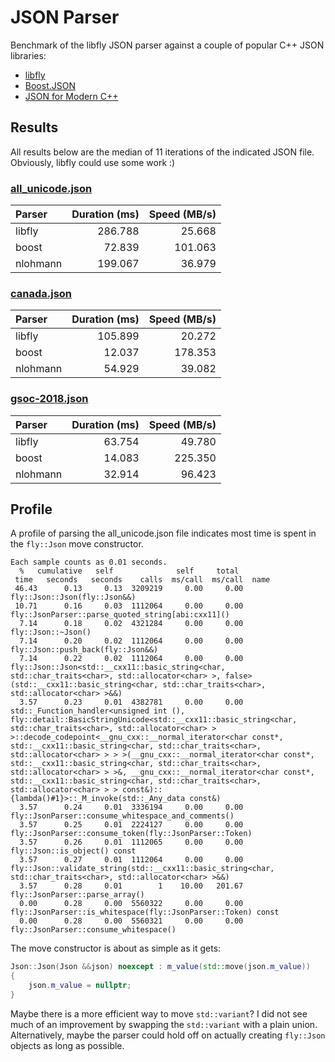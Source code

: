 # JSON Parser

Benchmark of the libfly JSON parser against a couple of popular C++ JSON libraries:

* [libfly](/fly/parser/json_parser.hpp)
* [Boost.JSON](https://github.com/boostorg/json)
* [JSON for Modern C++](https://github.com/nlohmann/json)

## Results

All results below are the median of 11 iterations of the indicated JSON file. Obviously, libfly
could use some work :)

### [all_unicode.json](/test/parser/json/unicode/all_unicode.json)

| Parser   | Duration (ms) | Speed (MB/s) |
| :--      |           --: |          --: |
| libfly   |       286.788 |       25.668 |
| boost    |        72.839 |      101.063 |
| nlohmann |       199.067 |       36.979 |

### [canada.json](/bench/json/data/canada.json)

| Parser   | Duration (ms) | Speed (MB/s) |
| :--      |           --: |          --: |
| libfly   |       105.899 |       20.272 |
| boost    |        12.037 |      178.353 |
| nlohmann |        54.929 |       39.082 |

### [gsoc-2018.json](/bench/json/data/gsoc-2018.json)

| Parser   | Duration (ms) | Speed (MB/s) |
| :--      |           --: |          --: |
| libfly   |        63.754 |       49.780 |
| boost    |        14.083 |      225.350 |
| nlohmann |        32.914 |       96.423 |

## Profile

A profile of parsing the all_unicode.json file indicates most time is spent in the `fly::Json` move
constructor.

```
Each sample counts as 0.01 seconds.
  %   cumulative   self              self     total
 time   seconds   seconds    calls  ms/call  ms/call  name
 46.43      0.13     0.13  3209219     0.00     0.00  fly::Json::Json(fly::Json&&)
 10.71      0.16     0.03  1112064     0.00     0.00  fly::JsonParser::parse_quoted_string[abi:cxx11]()
  7.14      0.18     0.02  4321284     0.00     0.00  fly::Json::~Json()
  7.14      0.20     0.02  1112064     0.00     0.00  fly::Json::push_back(fly::Json&&)
  7.14      0.22     0.02  1112064     0.00     0.00  fly::Json::Json<std::__cxx11::basic_string<char, std::char_traits<char>, std::allocator<char> >, false>(std::__cxx11::basic_string<char, std::char_traits<char>, std::allocator<char> >&&)
  3.57      0.23     0.01  4382781     0.00     0.00  std::_Function_handler<unsigned int (), fly::detail::BasicStringUnicode<std::__cxx11::basic_string<char, std::char_traits<char>, std::allocator<char> > >::decode_codepoint<__gnu_cxx::__normal_iterator<char const*, std::__cxx11::basic_string<char, std::char_traits<char>, std::allocator<char> > > >(__gnu_cxx::__normal_iterator<char const*, std::__cxx11::basic_string<char, std::char_traits<char>, std::allocator<char> > >&, __gnu_cxx::__normal_iterator<char const*, std::__cxx11::basic_string<char, std::char_traits<char>, std::allocator<char> > > const&)::{lambda()#1}>::_M_invoke(std::_Any_data const&)
  3.57      0.24     0.01  3336194     0.00     0.00  fly::JsonParser::consume_whitespace_and_comments()
  3.57      0.25     0.01  2224127     0.00     0.00  fly::JsonParser::consume_token(fly::JsonParser::Token)
  3.57      0.26     0.01  1112065     0.00     0.00  fly::Json::is_object() const
  3.57      0.27     0.01  1112064     0.00     0.00  fly::Json::validate_string(std::__cxx11::basic_string<char, std::char_traits<char>, std::allocator<char> >&&)
  3.57      0.28     0.01        1    10.00   201.67  fly::JsonParser::parse_array()
  0.00      0.28     0.00  5560322     0.00     0.00  fly::JsonParser::is_whitespace(fly::JsonParser::Token) const
  0.00      0.28     0.00  5560321     0.00     0.00  fly::JsonParser::consume_whitespace()
```

The move constructor is about as simple as it gets:

```c++
Json::Json(Json &&json) noexcept : m_value(std::move(json.m_value))
{
    json.m_value = nullptr;
}
```

Maybe there is a more efficient way to move `std::variant`? I did not see much of an improvement by
swapping the `std::variant` with a plain union. Alternatively, maybe the parser could hold off on
actually creating `fly::Json` objects as long as possible.
